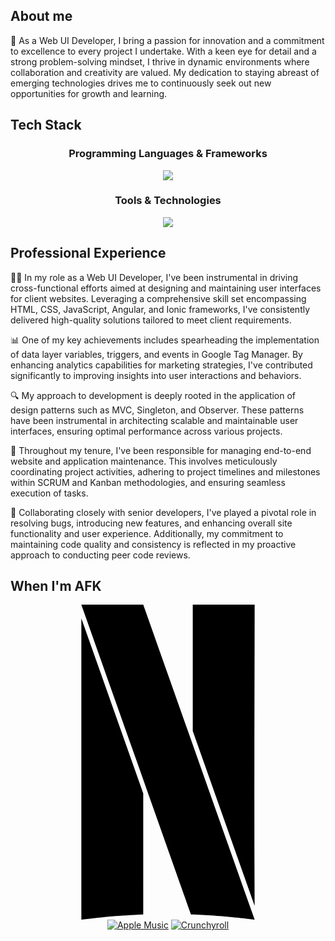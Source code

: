 
## About me

🌟 As a Web UI Developer, I bring a passion for innovation and a commitment to excellence to every project I undertake. With a keen eye for detail and a strong problem-solving mindset, I thrive in dynamic environments where collaboration and creativity are valued. My dedication to staying abreast of emerging technologies drives me to continuously seek out new opportunities for growth and learning.


## Tech Stack

<h3 align="center">Programming Languages & Frameworks</h3>

<p align="center">
  <a href="https://skillicons.dev">
    <img src="https://skillicons.dev/icons?i=angular,javascript,ts,nodejs,html,css,sass" />
  </a>
</p>

<h3 align="center">Tools & Technologies</h3>

<p align="center">
  <a href="https://skillicons.dev">
    <img src="https://skillicons.dev/icons?i=git,github,bitbucket,mongodb,postman,vscode" />
  </a>
</p>


## Professional Experience

👨‍💻 In my role as a Web UI Developer, I've been instrumental in driving cross-functional efforts aimed at designing and maintaining user interfaces for client websites. Leveraging a comprehensive skill set encompassing HTML, CSS, JavaScript, Angular, and Ionic frameworks, I've consistently delivered high-quality solutions tailored to meet client requirements.

📊 One of my key achievements includes spearheading the implementation of data layer variables, triggers, and events in Google Tag Manager. By enhancing analytics capabilities for marketing strategies, I've contributed significantly to improving insights into user interactions and behaviors.

🔍 My approach to development is deeply rooted in the application of design patterns such as MVC, Singleton, and Observer. These patterns have been instrumental in architecting scalable and maintainable user interfaces, ensuring optimal performance across various projects.

🚀 Throughout my tenure, I've been responsible for managing end-to-end website and application maintenance. This involves meticulously coordinating project activities, adhering to project timelines and milestones within SCRUM and Kanban methodologies, and ensuring seamless execution of tasks.

🤝 Collaborating closely with senior developers, I've played a pivotal role in resolving bugs, introducing new features, and enhancing overall site functionality and user experience. Additionally, my commitment to maintaining code quality and consistency is reflected in my proactive approach to conducting peer code reviews.

## When I'm AFK

<p align="center">
    <svg role="img" viewBox="0 0 24 24" xmlns="http://www.w3.org/2000/svg"><title>Netflix</title><path d="M5.398 0v.006c3.028 8.556 5.37 15.175 8.348 23.596 2.344.058 4.85.398 4.854.398-2.8-7.924-5.923-16.747-8.487-24zm8.489 0v9.63L18.6 22.951c-.043-7.86-.004-15.913.002-22.95zM5.398 1.05V24c1.873-.225 2.81-.312 4.715-.398v-9.22z"/></svg>
    <a href="https://music.apple.com"><img src="https://img.shields.io/badge/-Apple%20Music-FF2D55?style=flat-square&logo=apple-music&logoColor=white" alt="Apple Music"></a>
    <a href="https://www.crunchyroll.com"><img src="https://img.shields.io/badge/-Crunchyroll-FF7F00?style=flat-square&logo=crunchyroll&logoColor=white" alt="Crunchyroll"></a>
</p>





<!--
**rachcampitos/rachcampitos** is a ✨ _special_ ✨ repository because its `README.md` (this file) appears on your GitHub profile.

Here are some ideas to get you started:

- 🔭 I’m currently working on ...
- 🌱 I’m currently learning ...
- 👯 I’m looking to collaborate on ...
- 🤔 I’m looking for help with ...
- 💬 Ask me about ...
- 📫 How to reach me: ...
- 😄 Pronouns: ...
- ⚡ Fun fact: ...
-->
